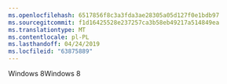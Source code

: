 ```yaml
---
ms.openlocfilehash: 6517856f8c3a3fda3ae28305a05d127f0e1bdb97
ms.sourcegitcommit: f1d16425528e237257ca3b58eb49217a514849ea
ms.translationtype: MT
ms.contentlocale: pl-PL
ms.lasthandoff: 04/24/2019
ms.locfileid: "63875889"
---
```

<span data-ttu-id="55b4f-101">Windows 8</span><span class="sxs-lookup"><span data-stu-id="55b4f-101">Windows 8</span></span>